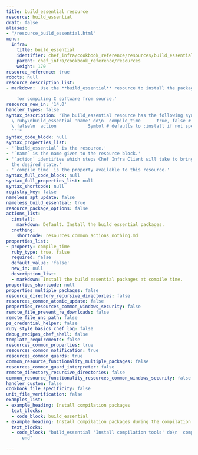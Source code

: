 ```yaml
---
title: build_essential resource
resource: build_essential
draft: false
aliases:
- "/resource_build_essential.html"
menu:
  infra:
    title: build_essential
    identifier: chef_infra/cookbook_reference/resources/build_essential build_essential
    parent: chef_infra/cookbook_reference/resources
    weight: 170
resource_reference: true
robots: null
resource_description_list:
- markdown: 'Use the **build_essential** resource to install the packages required

    for compiling C software from source.'
resource_new_in: '14.0'
handler_types: false
syntax_description: "The build_essential resource has the following syntax:\n\n```\
  \ ruby\nbuild_essential 'name' do\n  compile_time      true, false # default value:\
  \ false\n  action            Symbol # defaults to :install if not specified\nend\n\
  ```"
syntax_code_block: null
syntax_properties_list:
- '`build_essential` is the resource.'
- '`name` is the name given to the resource block.'
- '`action` identifies which steps Chef Infra Client will take to bring the node into
  the desired state.'
- '`compile_time` is the property available to this resource.'
syntax_full_code_block: null
syntax_full_properties_list: null
syntax_shortcode: null
registry_key: false
nameless_apt_update: false
nameless_build_essential: true
resource_package_options: false
actions_list:
  :install:
    markdown: Default. Install the build essential packages.
  :nothing:
    shortcode: resources_common_actions_nothing.md
properties_list:
- property: compile_time
  ruby_type: true, false
  required: false
  default_value: 'false'
  new_in: null
  description_list:
  - markdown: Install the build essential packages at compile time.
properties_shortcode: null
properties_multiple_packages: false
resource_directory_recursive_directories: false
resources_common_atomic_update: false
properties_resources_common_windows_security: false
remote_file_prevent_re_downloads: false
remote_file_unc_path: false
ps_credential_helper: false
ruby_style_basics_chef_log: false
debug_recipes_chef_shell: false
template_requirements: false
resources_common_properties: true
resources_common_notification: true
resources_common_guards: true
common_resource_functionality_multiple_packages: false
resources_common_guard_interpreter: false
remote_directory_recursive_directories: false
common_resource_functionality_resources_common_windows_security: false
handler_custom: false
cookbook_file_specificity: false
unit_file_verification: false
examples_list:
- example_heading: Install compilation packages
  text_blocks:
  - code_block: build_essential
- example_heading: Install compilation packages during the compilation phase
  text_blocks:
  - code_block: "build_essential 'Install compilation tools' do\n  compile_time true\n\
      end"

---
```

